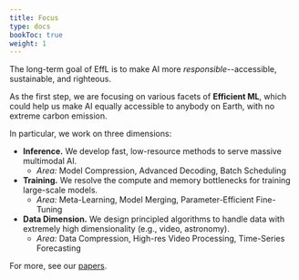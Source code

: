 ```yaml
---
title: Focus
type: docs
bookToc: true
weight: 1
---
```


The long-term goal of EffL is to make AI more *responsible*--accessible, sustainable, and righteous.

As the first step, we are focusing on various facets of **Efficient ML**, which could help us make AI equally accessible to anybody on Earth, with no extreme carbon emission.

In particular, we work on three dimensions:
- **Inference.** We develop fast, low-resource methods to serve massive multimodal AI.  
	- _Area:_ Model Compression, Advanced Decoding, Batch Scheduling
- **Training.** We resolve the compute and memory bottlenecks for training large-scale models.  
	- _Area:_ Meta-Learning, Model Merging, Parameter-Efficient Fine-Tuning
- **Data Dimension.** We design principled algorithms to handle data with extremely high dimensionality (e.g., video, astronomy).
	- _Area:_ Data Compression, High-res Video Processing, Time-Series Forecasting

For more, see our [papers](/docs/research/papers).